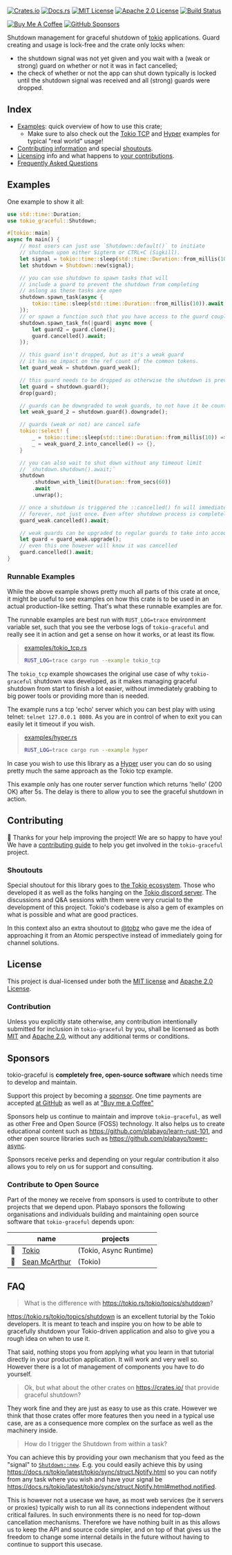 [![Crates.io][crates-badge]][crates-url]
[![Docs.rs][docs-badge]][docs-url]
[![MIT License][license-mit-badge]][license-mit-url]
[![Apache 2.0 License][license-apache-badge]][license-apache-url]
[![Build Status][actions-badge]][actions-url]

[![Buy Me A Coffee][bmac-badge]][bmac-url]
[![GitHub Sponsors][ghs-badge]][ghs-url]

[crates-badge]: https://img.shields.io/crates/v/tokio-graceful.svg
[crates-url]: https://crates.io/crates/tokio-graceful
[docs-badge]: https://img.shields.io/docsrs/tokio-graceful/latest
[docs-url]: https://docs.rs/tokio-graceful/latest/tokio_graceful/index.html
[license-mit-badge]: https://img.shields.io/badge/license-MIT-blue.svg
[license-mit-url]: https://github.com/plabayo/tokio-graceful/blob/main/LICENSE-MIT
[license-apache-badge]: https://img.shields.io/badge/license-APACHE-blue.svg
[license-apache-url]: https://github.com/plabayo/tokio-graceful/blob/main/LICENSE-APACHE
[actions-badge]: https://github.com/plabayo/tokio-graceful/workflows/CI/badge.svg
[actions-url]: https://github.com/plabayo/tokio-graceful/actions/workflows/CI.yml?query=branch%3Amain

[bmac-badge]: https://img.shields.io/badge/Buy%20Me%20a%20Coffee-ffdd00?style=for-the-badge&logo=buy-me-a-coffee&logoColor=black
[bmac-url]: https://www.buymeacoffee.com/plabayo
[ghs-badge]: https://img.shields.io/badge/sponsor-30363D?style=for-the-badge&logo=GitHub-Sponsors&logoColor=#EA4AAA
[ghs-url]: https://github.com/sponsors/plabayo

Shutdown management for graceful shutdown of [tokio](https://tokio.rs/) applications.
Guard creating and usage is lock-free and the crate only locks when:

- the shutdown signal was not yet given and you wait with a (weak or strong) guard
  on whether or not it was in fact cancelled;
- the check of whether or not the app can shut down typically is locked until
  the shutdown signal was received and all (strong) guards were dropped.

## Index

- [Examples](#examples): quick overview of how to use this crate;
    - Make sure to also check out the
      [Tokio TCP](https://github.com/plabayo/tokio-graceful/tree/main/examples/tokio_tcp.rs)
      and [Hyper](https://github.com/plabayo/tokio-graceful/tree/main/examples/hyper.rs) examples for typical "real world" usage!
- [Contributing information](#contributing) and special [shoutouts](#shoutouts).
- [Licensing](#license) info and what happens to [your contributions](#contribution).
- [Frequently Asked Questions](#faq)

## Examples

One example to show it all:

```rust
use std::time::Duration;
use tokio_graceful::Shutdown;

#[tokio::main]
async fn main() {
    // most users can just use `Shutdown::default()` to initiate
    // shutdown upon either Sigterm or CTRL+C (Sigkill).
    let signal = tokio::time::sleep(std::time::Duration::from_millis(100));
    let shutdown = Shutdown::new(signal);

    // you can use shutdown to spawn tasks that will
    // include a guard to prevent the shutdown from completing
    // aslong as these tasks are open
    shutdown.spawn_task(async {
        tokio::time::sleep(std::time::Duration::from_millis(10)).await;
    });
    // or spawn a function such that you have access to the guard coupled to the task
    shutdown.spawn_task_fn(|guard| async move {
        let guard2 = guard.clone();
        guard.cancelled().await;
    });

    // this guard isn't dropped, but as it's a weak guard
    // it has no impact on the ref count of the common tokens.
    let guard_weak = shutdown.guard_weak();

    // this guard needs to be dropped as otherwise the shutdown is prevented;
    let guard = shutdown.guard();
    drop(guard);

    // guards can be downgraded to weak guards, to not have it be counted any longer in the ref count
    let weak_guard_2 = shutdown.guard().downgrade();

    // guards (weak or not) are cancel safe
    tokio::select! {
        _ = tokio::time::sleep(std::time::Duration::from_millis(10)) => {},
        _ = weak_guard_2.into_cancelled() => {},
    }

    // you can also wait to shut down without any timeout limit
    // `shutdown.shutdown().await;`
    shutdown
        .shutdown_with_limit(Duration::from_secs(60))
        .await
        .unwrap();

    // once a shutdown is triggered the ::cancelled() fn will immediately return true,
    // forever, not just once. Even after shutdown process is completely finished.
    guard_weak.cancelled().await;

    // weak guards can be upgraded to regular guards to take into account for ref count
    let guard = guard_weak.upgrade();
    // even this one however will know it was cancelled
    guard.cancelled().await;
}
```

### Runnable Examples

While the above example shows pretty much all parts of this crate at once,
it might be useful to see examples on how this crate is to be used in
an actual production-like setting. That's what these runnable examples are for.

The runnable examples are best run with `RUST_LOG=trace` environment variable set,
such that you see the verbose logs of `tokio-graceful` and really see it in action
and get a sense on how it works, or at least its flow.

> [examples/tokio_tcp.rs](https://github.com/plabayo/tokio-graceful/tree/main/examples/tokio_tcp.rs)
>
> ```bash
> RUST_LOG=trace cargo run --example tokio_tcp
> ```

The `tokio_tcp` example showcases the original use case of why `tokio-graceful` shutdown was developed,
as it makes managing graceful shutdown from start to finish a lot easier, without immediately grabbing
to big power tools or providing more than is needed.

The example runs a tcp 'echo' server which you can best play with using
telnet: `telnet 127.0.0.1 8080`. As you are in control of when to exit you can easily let it timeout if you wish.

> [examples/hyper.rs](https://github.com/plabayo/tokio-graceful/tree/main/examples/hyper.rs)
>
> ```bash
> RUST_LOG=trace cargo run --example hyper
> ```

In case you wish to use this library as a [Hyper](https://hyper.rs/) user
you can do so using pretty much the same approach as
the Tokio tcp example.

This example only has one router server function which returns 'hello' (200 OK) after 5s.
The delay is there to allow you to see the graceful shutdown in action.

## Contributing

🎈 Thanks for your help improving the project! We are so happy to have
you! We have a [contributing guide][contributing] to help you get involved in the
`tokio-graceful` project.

### Shoutouts

Special shoutout for this library goes to [the Tokio ecosystem](https://tokio.rs/).
Those who developed it as well as the folks hanging on the [Tokio discord server](https://discord.gg/tokio).
The discussions and Q&A sessions with them were very crucial to the development of this project.
Tokio's codebase is also a gem of examples on what is possible and what are good practices.

In this context also an extra shoutout to [@tobz](https://github.com/tobz) who
gave me the idea of approaching it from an Atomic perspective instead
of immediately going for channel solutions.

## License

This project is dual-licensed under both the [MIT license][mit-license] and [Apache 2.0 License][apache-license].

### Contribution

Unless you explicitly state otherwise, any contribution intentionally submitted
for inclusion in `tokio-graceful` by you, shall be licensed as both [MIT][mit-license] and [Apache 2.0][apache-license],
without any additional terms or conditions.

[contributing]: https://github.com/plabayo/tokio-graceful/blob/main/CONTRIBUTING.md
[mit-license]: https://github.com/plabayo/tokio-graceful/blob/main/LICENSE-MIT
[apache-license]: https://github.com/plabayo/tokio-graceful/blob/main/LICENSE-APACHE

## Sponsors

tokio-graceful is **completely free, open-source software** which needs time to develop and maintain.

Support this project by becoming a [sponsor][ghs-url]. One time payments are accepted [at GitHub][ghs-url] as well as at ["Buy me a Coffee"][bmac-url]

Sponsors help us continue to maintain and improve `tokio-graceful`, as well as other
Free and Open Source (FOSS) technology. It also helps us to create
educational content such as <https://github.com/plabayo/learn-rust-101>,
and other open source libraries such as <https://github.com/plabayo/tower-async>.

Sponsors receive perks and depending on your regular contribution it also
allows you to rely on us for support and consulting.

### Contribute to Open Source

Part of the money we receive from sponsors is used to contribute to other projects
that we depend upon. Plabayo sponsors the following organisations and individuals
building and maintaining open source software that `tokio-graceful` depends upon:

| | name | projects |
| - | - | - |
| 💌 | [Tokio](https://github.com/tokio-rs) | (Tokio, Async Runtime)
| 💌 | [Sean McArthur](https://github.com/seanmonstar) | (Tokio)

## FAQ

> What is the difference with <https://tokio.rs/tokio/topics/shutdown>?

<https://tokio.rs/tokio/topics/shutdown> is an excellent tutorial by the Tokio developers.
It is meant to teach and inspire you on how to be able to gracefully shutdown your
Tokio-driven application and also to give you a rough idea on when to use it.

That said, nothing stops you from applying what you learn in that tutorial directly
in your production application. It will work and very well so. However
there is a lot of management of components you have to do yourself.

> Ok, but what about the other crates on <https://crates.io/> that provide graceful shutdown?

They work fine and they are just as easy to use as this crate. However we think that
those crates offer more features then you need in a typical use case, are as a consequence
more complex on the surface as well as the machinery inside.

> How do I trigger the Shutdown from within a task?

You can achieve this by providing your own mechanism that you feed as the "signal"
to [`Shutdown::new`](https://docs.rs/tokio-graceful/0.1.0/tokio_graceful/struct.Shutdown.html#method.new). E.g. you could easily achieve this by using <https://docs.rs/tokio/latest/tokio/sync/struct.Notify.html> so you can notify from any task where you wish and have your signal be
<https://docs.rs/tokio/latest/tokio/sync/struct.Notify.html#method.notified>.

This is however not a usecase we have, as most web services (be it servers or proxies) typically
wish to run all its connections independent without critical failures. In such
environments there is no need for top-down cancellation mechanisms. Therefore we have
nothing built in as this allows us to keep the API and source code simpler, and on top of
that gives us the freedom to change some internal details in the future without having
to continue to support this usecase.

